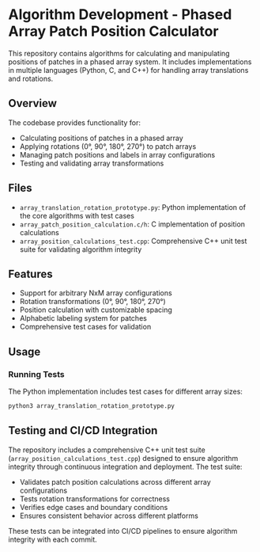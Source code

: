 # Algorithm Development - Phased Array Patch Position Calculator

This repository contains algorithms for calculating and manipulating positions of patches in a phased array system. It includes implementations in multiple languages (Python, C, and C++) for handling array translations and rotations.

## Overview

The codebase provides functionality for:
- Calculating positions of patches in a phased array
- Applying rotations (0°, 90°, 180°, 270°) to patch arrays
- Managing patch positions and labels in array configurations
- Testing and validating array transformations

## Files

- `array_translation_rotation_prototype.py`: Python implementation of the core algorithms with test cases
- `array_patch_position_calculation.c/h`: C implementation of position calculations
- `array_position_calculations_test.cpp`: Comprehensive C++ unit test suite for validating algorithm integrity

## Features

- Support for arbitrary NxM array configurations
- Rotation transformations (0°, 90°, 180°, 270°)
- Position calculation with customizable spacing
- Alphabetic labeling system for patches
- Comprehensive test cases for validation

## Usage

### Running Tests

The Python implementation includes test cases for different array sizes:
```bash
python3 array_translation_rotation_prototype.py
```

## Testing and CI/CD Integration

The repository includes a comprehensive C++ unit test suite (`array_position_calculations_test.cpp`) designed to ensure algorithm integrity through continuous integration and deployment. The test suite:

- Validates patch position calculations across different array configurations
- Tests rotation transformations for correctness
- Verifies edge cases and boundary conditions
- Ensures consistent behavior across different platforms

These tests can be integrated into CI/CD pipelines to ensure algorithm integrity with each commit.
